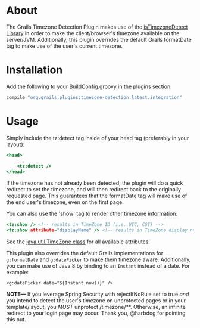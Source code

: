 # About
The Grails Timezone Detection Plugin makes use of the
[jsTimezoneDetect Library](http://pellepim.bitbucket.org/jstz/) in order to make the
client/browser's timezone available on the server/JVM.  Additionally, this plugin overrides
the default Grails formatDate tag to make use of the user's current timezone.

# Installation

Add the following to your BuildConfig.groovy in the plugins section:

```groovy
compile "org.grails.plugins:timezone-detection:latest.integration"

```

# Usage

Simply include the tz:detect tag inside of your head tag (preferably in your layout):

```rhtml
<head>
    ...
    <tz:detect />
</head>
```

If the timezone has not already been detected, the plugin will do a quick redirect to set the timezone,
and will then redirect back to the originally requested page.  This guarantees that the formatDate tag
will make use of the end user's timezone, even on the first page.

You can also use the 'show' tag to render other timezone information:

```rhtml
<tz:show /> <!-- results in TimeZone ID (i.e. UTC, CST) -->
<tz:show attribute="displayName" /> <!-- results in TimeZone display name (i.e. Universal Time Coordinated, America/Chicago, etc) -->
```

See the [java.util.TimeZone class](http://docs.oracle.com/javase/7/docs/api/java/util/TimeZone.html) for all available attributes.

This plugin also overrides the default Grails implementations for `g:formatDate` and `g:datePicker` to make them timezone aware.
Additionally, you can make use of Java 8 by binding to an `Instant` instead of a date.  For example:

```
<g:datePicker date="${Instant.now()}" />
``` 

**NOTE&mdash;** If you leverage Spring Security with rejectIfNoRule set to true *and* you intend to detect the user's timezone on unprotected pages
or in your template/layout, you *MUST* unprotect /timezone/**.  Otherwise, an infinite redirect to your login page may occur.
Thank you, @harbdog for pointing this out.